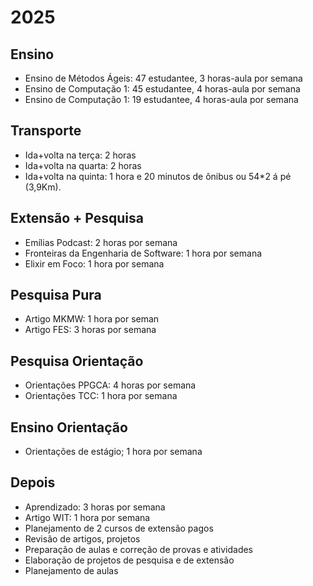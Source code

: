 # 2025

## Ensino
- Ensino de Métodos Ágeis: 47 estudantee, 3 horas-aula por semana
- Ensino de Computação 1: 45 estudantee, 4 horas-aula por semana
- Ensino de Computação 1: 19 estudantee, 4 horas-aula por semana

## Transporte
- Ida+volta na terça: 2 horas
- Ida+volta na quarta: 2 horas
- Ida+volta na quinta: 1 hora e 20 minutos de ônibus ou 54*2 á pé (3,9Km).

## Extensão + Pesquisa
- Emílias Podcast: 2 horas por semana
- Fronteiras da Engenharia de Software: 1 hora por semana
- Elixir em Foco: 1 hora por semana

## Pesquisa Pura
- Artigo MKMW: 1 hora por seman
- Artigo FES: 3 horas por semana

## Pesquisa Orientação
- Orientações PPGCA: 4 horas por semana
- Orientações TCC: 1 hora por semana

## Ensino Orientação

- Orientações de estágio; 1 hora por semana

## Depois

- Aprendizado: 3 horas por semana
- Artigo WIT: 1 hora por semana
- Planejamento de 2 cursos de extensão pagos
- Revisão de artigos, projetos
- Preparação de aulas e correção de provas e atividades
- Elaboração de projetos de pesquisa e de extensão
- Planejamento de aulas
